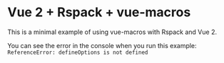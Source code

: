 # Vue 2 + Rspack + vue-macros

This is a minimal example of using vue-macros with Rspack and Vue 2.

You can see the error in the console when you run this example:
``` ReferenceError: defineOptions is not defined ```
